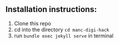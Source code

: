 ## Installation instructions:

1. Clone this repo
2. cd into the directory `cd manc-digi-hack`
3. run `bundle exec jekyll serve` in terminal
